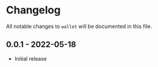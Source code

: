 # Changelog

All notable changes to `wallet` will be documented in this file.

## 0.0.1 - 2022-05-18

- Initial release
